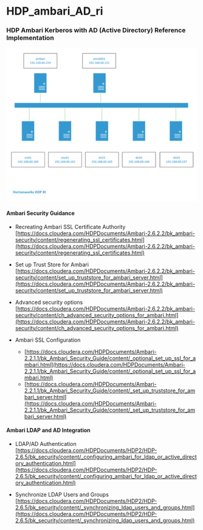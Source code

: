 # HDP_ambari_AD_ri
### HDP Ambari Kerberos with AD (Active Directory) Reference Implementation
![](https://github.com/lel99999/HDP_ambari_AD_ri/blob/master/images/ambari_AD1.png)

#### Ambari Security Guidance
- Recreating Ambari SSL Certificate Authority <br/>
  [https://docs.cloudera.com/HDPDocuments/Ambari-2.6.2.2/bk_ambari-security/content/regenerating_ssl_certificates.html](https://docs.cloudera.com/HDPDocuments/Ambari-2.6.2.2/bk_ambari-security/content/regenerating_ssl_certificates.html) <br/>
  
- Set up Trust Store for Ambari <br/>
  [https://docs.cloudera.com/HDPDocuments/Ambari-2.6.2.2/bk_ambari-security/content/set_up_truststore_for_ambari_server.html](https://docs.cloudera.com/HDPDocuments/Ambari-2.6.2.2/bk_ambari-security/content/set_up_truststore_for_ambari_server.html) <br/>
  
- Advanced security options <br/>
  [https://docs.cloudera.com/HDPDocuments/Ambari-2.6.2.2/bk_ambari-security/content/ch_advanced_security_options_for_ambari.html](https://docs.cloudera.com/HDPDocuments/Ambari-2.6.2.2/bk_ambari-security/content/ch_advanced_security_options_for_ambari.html) <br/>

- Ambari SSL Configuration
  - [https://docs.cloudera.com/HDPDocuments/Ambari-2.2.1.1/bk_Ambari_Security_Guide/content/_optional_set_up_ssl_for_ambari.html](https://docs.cloudera.com/HDPDocuments/Ambari-2.2.1.1/bk_Ambari_Security_Guide/content/_optional_set_up_ssl_for_ambari.html) <br/>
  - [https://docs.cloudera.com/HDPDocuments/Ambari-2.2.1.1/bk_Ambari_Security_Guide/content/_set_up_truststore_for_ambari_server.html](https://docs.cloudera.com/HDPDocuments/Ambari-2.2.1.1/bk_Ambari_Security_Guide/content/_set_up_truststore_for_ambari_server.html) <br/> 


#### Ambari LDAP and AD Integration
- LDAP/AD Authentication <br/>
  [https://docs.cloudera.com/HDPDocuments/HDP2/HDP-2.6.5/bk_security/content/_configuring_ambari_for_ldap_or_active_directory_authentication.html](https://docs.cloudera.com/HDPDocuments/HDP2/HDP-2.6.5/bk_security/content/_configuring_ambari_for_ldap_or_active_directory_authentication.html) <br/>
  
- Synchronize LDAP Users and Groups <br/>
  [https://docs.cloudera.com/HDPDocuments/HDP2/HDP-2.6.5/bk_security/content/_synchronizing_ldap_users_and_groups.html](https://docs.cloudera.com/HDPDocuments/HDP2/HDP-2.6.5/bk_security/content/_synchronizing_ldap_users_and_groups.html) <br/>
